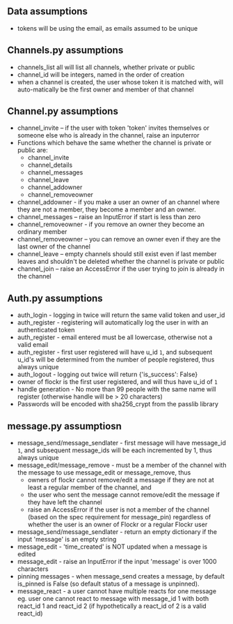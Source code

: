 ﻿## Data assumptions
*  tokens will be using the email, as emails assumed to be unique

## Channels.py assumptions
* channels_list all will list all channels, whether private or public
* channel_id will be integers, named in the order of creation
* when a channel is created, the user whose token it is matched with, will auto-matically be the first owner and member of that channel

## Channel.py assumptions
* channel_invite – if the user with token 'token' invites themselves or someone else
    who is already in the channel, raise an inputerror
* Functions which behave the same whether the channel is private or public are:
    - channel_invite
    - channel_details
    - channel_messages
    - channel_leave
    - channel_addowner
    - channel_removeowner
* channel_addowner - if you make a user an owner of an channel where they are not a member, they become a
member and an owner.
* channel_messages – raise an InputError if start is less than zero
* channel_removeowner - if you remove an owner they become an ordinary member
* channel_removeowner – you can remove an owner even if they are the last owner of the channel
* channel_leave – empty channels should still exist even if last member leaves and shouldn't be deleted whether the channel is private or public
* channel_join – raise an AccessError if the user trying to join is already in the channel 

## Auth.py assumptions
* auth_login - logging in twice will return the same valid token and user_id
* auth_register - registering will automatically log the user in with an 
authenticated token
* auth_register - email entered must be all lowercase, otherwise not a valid email
* auth_register - first user registered will have u_id `1`, and subsequent u_id's will be determined from the number of people registered, thus always unique
* auth_logout - logging out twice will return {'is_success': False}
* owner of flockr is the first user registered, and will thus have u_id of `1`
* handle generation - No more than 99 people with the same name will register (otherwise handle will be > 20 characters)
* Passwords will be encoded with sha256_crypt from the passlib library



## message.py assumptiosn
* message_send/message_sendlater - first message will have message_id `1`, and subsequent message_ids will be each incremented by 1, thus always unique
* message_edit/message_remove - must be a member of the channel with the message to use message_edit or message_remove, thus
    * owners of flockr cannot remove/edit a message if they are not at least a regular member of the channel, and
    * the user who sent the message cannot remove/edit the message if they have left the channel 
    - raise an AccessError if the user is not a member of the channel (based on the spec requirement for message_pin) 
      regardless of whether the user is an owner of Flockr or a regular Flockr user
* message_send/message_sendlater - return an empty dictionary if the input 'message' is an empty string
* message_edit - 'time_created' is NOT updated when a message is edited 
* message_edit - raise an InputError if the input 'message' is over 1000 characters
* pinning messages - when message_send creates a message, by default is_pinned is False (so default status of a message is unpinned).
* message_react - a user cannot have multiple reacts for one message eg. user one cannot react to message with message_id 1 with both react_id 1 and react_id 2 (if hypothetically a react_id of 2 is a valid react_id)


